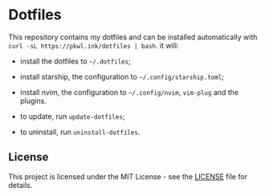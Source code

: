 # Dotfiles

This repository contains my dotfiles and can be installed automatically with `curl -sL https://pkwl.ink/dotfiles | bash`. it will:
- install the dotfiles to `~/.dotfiles`;
- install starship, the configuration to `~/.config/starship.toml`;
- install nvim, the configuration to `~/.config/nvim`, `vim-plug` and the plugins.


- to update, run `update-dotfiles`;
- to uninstall, run `uninstall-dotfiles`.

## License

This project is licensed under the MIT License - see the [LICENSE](LICENSE) file for details.